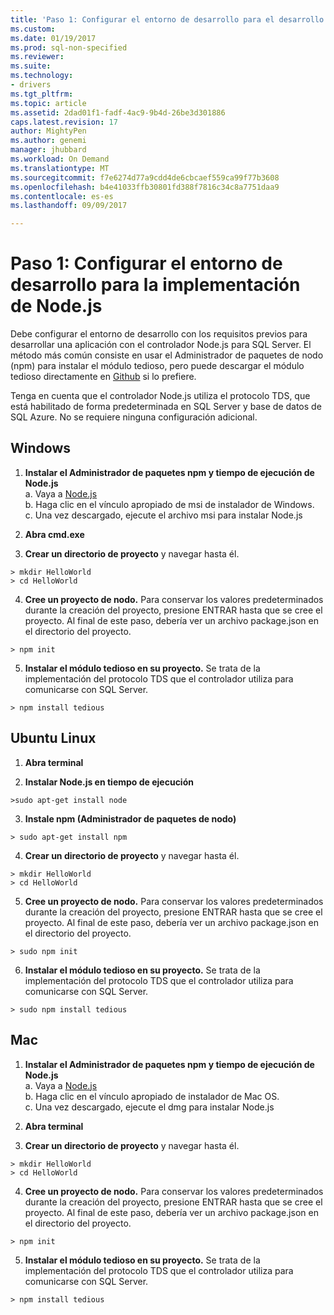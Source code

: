 ```yaml
---
title: 'Paso 1: Configurar el entorno de desarrollo para el desarrollo de Node.js | Documentos de Microsoft'
ms.custom: 
ms.date: 01/19/2017
ms.prod: sql-non-specified
ms.reviewer: 
ms.suite: 
ms.technology:
- drivers
ms.tgt_pltfrm: 
ms.topic: article
ms.assetid: 2dad01f1-fadf-4ac9-9b4d-26be3d301886
caps.latest.revision: 17
author: MightyPen
ms.author: genemi
manager: jhubbard
ms.workload: On Demand
ms.translationtype: MT
ms.sourcegitcommit: f7e6274d77a9cdd4de6cbcaef559ca99f77b3608
ms.openlocfilehash: b4e41033ffb30801fd388f7816c34c8a7751daa9
ms.contentlocale: es-es
ms.lasthandoff: 09/09/2017

---
```

# <a name="step-1--configure-development-environment-for-nodejs-development"></a>Paso 1: Configurar el entorno de desarrollo para la implementación de Node.js
Debe configurar el entorno de desarrollo con los requisitos previos para desarrollar una aplicación con el controlador Node.js para SQL Server.  El método más común consiste en usar el Administrador de paquetes de nodo (npm) para instalar el módulo tedioso, pero puede descargar el módulo tedioso directamente en [Github](https://github.com/pekim/tedious) si lo prefiere.  
  
Tenga en cuenta que el controlador Node.js utiliza el protocolo TDS, que está habilitado de forma predeterminada en SQL Server y base de datos de SQL Azure.  No se requiere ninguna configuración adicional.  
  
## <a name="windows"></a>Windows  
  
1. **Instalar el Administrador de paquetes npm y tiempo de ejecución de Node.js**  
a. Vaya a [Node.js](https://nodejs.org/en/download/)  
b. Haga clic en el vínculo apropiado de msi de instalador de Windows.   
c. Una vez descargado, ejecute el archivo msi para instalar Node.js  
  
2. **Abra cmd.exe**  
  
3. **Crear un directorio de proyecto** y navegar hasta él.    
```  
> mkdir HelloWorld  
> cd HelloWorld  
```  
4. **Cree un proyecto de nodo.**  Para conservar los valores predeterminados durante la creación del proyecto, presione ENTRAR hasta que se cree el proyecto. Al final de este paso, debería ver un archivo package.json en el directorio del proyecto.  
```  
> npm init  
```  
  
5. **Instalar el módulo tedioso en su proyecto.**  Se trata de la implementación del protocolo TDS que el controlador utiliza para comunicarse con SQL Server.  
```  
> npm install tedious  
```  
  
## <a name="ubuntu-linux"></a>Ubuntu Linux  
  
1.  **Abra terminal**  
  
2. **Instalar Node.js en tiempo de ejecución**  
```  
>sudo apt-get install node  
```  
3. **Instale npm (Administrador de paquetes de nodo)**  
```  
> sudo apt-get install npm  
```  
4. **Crear un directorio de proyecto** y navegar hasta él.    
```  
> mkdir HelloWorld  
> cd HelloWorld  
```  
  
5. **Cree un proyecto de nodo.**  Para conservar los valores predeterminados durante la creación del proyecto, presione ENTRAR hasta que se cree el proyecto. Al final de este paso, debería ver un archivo package.json en el directorio del proyecto.  
```  
> sudo npm init  
```  
  
6. **Instalar el módulo tedioso en su proyecto.**  Se trata de la implementación del protocolo TDS que el controlador utiliza para comunicarse con SQL Server.  
```  
> sudo npm install tedious  
```  
  
## <a name="mac"></a>Mac  
  
1. **Instalar el Administrador de paquetes npm y tiempo de ejecución de Node.js**  
a. Vaya a [Node.js](https://nodejs.org/en/download/)  
b. Haga clic en el vínculo apropiado de instalador de Mac OS.  
c. Una vez descargado, ejecute el dmg para instalar Node.js  
  
2. **Abra terminal**  
  
3. **Crear un directorio de proyecto** y navegar hasta él.    
```  
> mkdir HelloWorld  
> cd HelloWorld  
```  
  
4. **Cree un proyecto de nodo.**  Para conservar los valores predeterminados durante la creación del proyecto, presione ENTRAR hasta que se cree el proyecto. Al final de este paso, debería ver un archivo package.json en el directorio del proyecto.  
```  
> npm init  
```  
  
5. **Instalar el módulo tedioso en su proyecto.**  Se trata de la implementación del protocolo TDS que el controlador utiliza para comunicarse con SQL Server.  
```  
> npm install tedious  
```  
  

